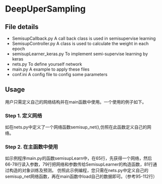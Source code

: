 # DeepUperSampling
## File details
- SemisupCallback.py
A call back class is used in semisupervise learning
- SemisupController.py
A class is used to calculate the weight in each epoch
- semisupLearner_keras.py
To implement semi-supervise learning by keras
- nets.py
To define yourself network
- main.py
A example to apply these files
- conf.ini
A config file to config some parameters
## Usage
用户只需定义自己的网络结构并在main函数中使用。一个使用的例子如下。
### Step 1. 定义网络
如在nets.py中定义了一个网络函数semisup_net(),仿照在此函数定义自己的网络。
### Step 2. 在主函数中使用
如示例程序main.py的函数semisupLearn中，在65行，先获得一个网络，然后66-78行读入参数，79行把网络和参数传给SemisupLearner的构造函数，81行通过构造的对象训练及预测。
仿照此示例编程，您只需在nets.py中定义自己的semisup_net网络函数，再在main函数中load自己的数据即可。（参考95-112行）
